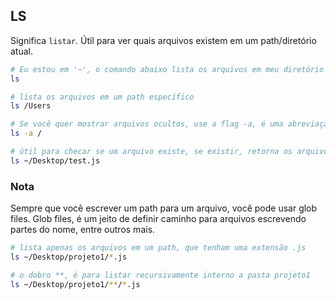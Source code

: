 ## LS

Significa `listar`. Útil para ver quais arquivos existem em um path/diretório atual.

```sh
# Eu estou em '~', o comando abaixo lista os arquivos em meu diretório atual
ls
```

```sh
# lista os arquivos em um path específico
ls /Users
```

```sh
# Se você quer mostrar arquivos ocultos, use a flag -a, é uma abreviação para 'all'
ls -a /
```

```sh
# útil para checar se um arquivo existe, se existir, retorna os arquivos encontrados, se não, retorna 'No cuch file or directory'
ls ~/Desktop/test.js
```

### Nota

Sempre que você escrever um path para um arquivo, você pode usar glob files. Glob files, é um jeito de definir caminho para arquivos escrevendo partes do nome, entre outros mais.

```sh
# lista apenas os arquivos em um path, que tenham uma extensão .js
ls ~/Desktop/projeto1/*.js
```

```sh
# o dobro **, é para listar recursivamente interno a pasta projeto1
ls ~/Desktop/projeto1/**/*.js
```